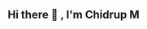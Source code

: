 ## Hi there 👋 , I'm Chidrup M 


<!--
**chidrupm/ChidrupM** is a ✨ _special_ ✨ repository because its `README.md` (this file) appears on your GitHub profile.
Welcome to my GitHub profile! I'm a passionate DevOps Engineer and tech enthusiast, always eager to learn new things and contribute to exciting projects. Feel free to explore my repositories and reach out if you want to collaborate!
Here are some ideas to get you started:

- 🔭 I’m currently working on ...
- 🌱 I’m currently learning ...
- 👯 I’m looking to collaborate on ...
- 🤔 I’m looking for help with ...
- 💬 Ask me about ...
- 📫 How to reach me: ...
- 😄 Pronouns: ...
- ⚡ Fun fact: ...
-->
